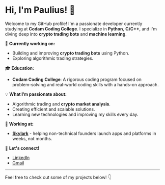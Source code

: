 # Hi, I'm Paulius! 👋

Welcome to my GitHub profile! I'm a passionate developer currently studying at **Codam Coding College**. I specialize in **Python**, **C/C++**, and I'm diving deep into **crypto trading bots** and **machine learning**.

🚀 **Currently working on:**
- Building and improving **crypto trading bots** using Python.
- Exploring algorithmic trading strategies.

🎓 **Education:**
- **Codam Coding College**: A rigorous coding program focused on problem-solving and real-world coding skills with a hands-on approach.

💡 **What I’m passionate about:**
- Algorithmic trading and **crypto market analysis**.
- Creating efficient and scalable solutions.
- Learning new technologies and improving my skills every day.

💼 **Working at:**
- **[Skylark](https://www.skylark.dev/)** - helping non-technical founders launch apps and platforms in weeks, not months.

🔗 **Let's connect!**
- [LinkedIn](https://www.linkedin.com/in/paulius-minialga-437510137/)
- [Gmail](paulius.minialga@gmail.com)

---

Feel free to check out some of my projects below! 👇
